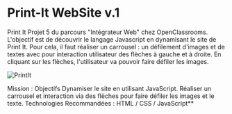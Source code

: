 # Print-It WebSite v.1

Print It
Projet 5 du parcours "Intégrateur Web" chez OpenClassrooms. L'objectif est de découvrir le langage Javascript en dynamisant le site de Print It. Pour cela, il faut réaliser un carrousel : un défilement d'images et de textes avec pour interaction utilisateur des flèches à gauche et à droite. En cliquant sur les flèches, l'utilisateur va pouvoir faire défiler les images.

![PrintIt](https://github.com/user-attachments/assets/a42cf5c6-a6b6-4440-a930-d7c7c5351423)


Mission :
Objectifs
Dynamiser le site en utilisant JavaScript.
Réaliser un carrousel et interaction via des flèches pour faire défiler les images et le texte.
Technologies
Recommandées : HTML / CSS / JavaScript**
